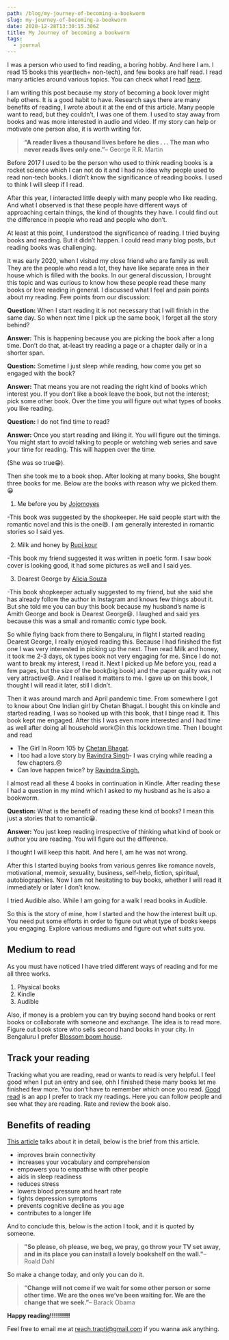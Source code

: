 ```yaml
---
path: /blog/my-journey-of-becoming-a-bookworm
slug: my-journey-of-becoming-a-bookworm
date: 2020-12-28T13:30:15.306Z
title: My Journey of becoming a bookworm
tags:
  - journal
---
```


I was a person who used to find reading, a boring hobby. And here I am. I read 15 books this year(tech+ non-tech), and few books are half read. I read many articles around various topics. You can check what I read [here](https://www.goodreads.com/?ref=nav_home).

I am writing this post because my story of becoming a book lover might help others. It is a good habit to have. Research says there are many benefits of reading, I wrote about it at the end of this article. Many people want to read, but they couldn’t, I was one of them. I used to stay away from books and was more interested in audio and video. If my story can help or motivate one person also, it is worth writing for.

> **“A reader lives a thousand lives before he dies . . . The man who never reads lives only one.”**– George R.R. Martin

Before 2017 I used to be the person who used to think reading books is a rocket science which I can not do it and I had no idea why people used to read non-tech books. I didn’t know the significance of reading books. I used to think I will sleep if I read.

After this year, I interacted little deeply with many people who like reading. And what I observed is that these people have different ways of approaching certain things, the kind of thoughts they have. I could find out the difference in people who read and people who don’t.

At least at this point, I understood the significance of reading. I tried buying books and reading. But it didn’t happen. I could read many blog posts, but reading books was challenging.

It was early 2020, when I visited my close friend who are family as well. They are the people who read a lot, they have like separate area in their house which is filled with the books. In our general discussion, I brought this topic and was curious to know how these people read these many books or love reading in general. I discussed what I feel and pain points about my reading. Few points from our discussion:

**Question:** When I start reading it is not necessary that I will finish in the same day. So when next time I pick up the same book, I forget all the story behind?

**Answer:** This is happening because you are picking the book after a long time. Don’t do that, at-least try reading a page or a chapter daily or in a shorter span.

**Question:** Sometime I just sleep while reading, how come you get so engaged with the book?

**Answer:** That means you are not reading the right kind of books which interest you. If you don’t like a book leave the book, but not the interest; pick some other book. Over the time you will figure out what types of books you like reading.

**Question:** I do not find time to read?

**Answer:** Once you start reading and liking it. You will figure out the timings. You might start to avoid talking to people or watching web series and save your time for reading. This will happen over the time. 

(She was so true😁).

Then she took me to a book shop. After looking at many books, She bought three books for me. Below are the books with reason why we picked them.😀

1. Me before you by [Jojomoyes](https://www.jojomoyes.com/books/me-before-you/)

\-This book was suggested by the shopkeeper. He said people start with the romantic novel and this is the one😄. I am generally interested in romantic stories so I said yes.

2. Milk and honey by [Rupi kour](https://www.amazon.in/Milk-Honey-Rupi-Kaur/dp/144947425X)

\-This book my friend suggested it was written in poetic form. I saw book cover is looking good, it had some pictures as well and I said yes.

3. Dearest George by [Alicia Souza](https://www.instagram.com/aliciasouza/)

\-This book shopkeeper actually suggested to my friend, but she said she has already follow the author in Instagram and knows few things about it. But she told me you can buy this book because my husband’s name is Amith George and book is Dearest George😆. I laughed and said yes because this was a small and romantic comic type book.

So while flying back from there to Bengaluru, in flight I started reading Dearest George, I really enjoyed reading this. Because I had finished the fist one I was very interested in picking up the next. Then read Milk and honey, it took me 2-3 days, ok types book not very engaging for me. Since I do not want to break my interest, I read it. Next I picked up Me before you, read a few pages, but the size of the book(big book) and the paper quality was not very attractive😄. And I realised it matters to me. I gave up on this book, I thought I will read it later, still I didn’t.

Then it was around march and April pandemic time. From somewhere I got to know about One Indian girl by Chetan Bhagat. I bought this on kindle and started reading, I was so hooked up with this book, that I binge read it. This book kept me engaged. After this I was even more interested and I had time as well after doing all household work😔in this lockdown time. Then I bought and read

* The Girl In Room 105 by [Chetan Bhagat](http://www.chetanbhagat.com/books/).
* I too had a love story by [Ravindra Singh](http://www.chetanbhagat.com/books/)- I was crying while reading a few chapters.😞
* Can love happen twice? by [Ravindra Singh.](http://www.chetanbhagat.com/books/) 

I almost read all these 4 books in continuation in Kindle. After reading these I had a question in my mind which I asked to my husband as he is also a bookworm.

**Question:** What is the benefit of reading these kind of books? I mean this just a stories that to romantic😀.

**Answer:** You just keep reading irrespective of thinking what kind of book or author you are reading. You will figure out the difference.

I thought I will keep this habit. And here I, am he was not wrong.

After this I started buying books from various genres like romance novels, motivational, memoir, sexuality, business, self-help, fiction, spiritual, autobiographies. Now I am not hesitating to buy books, whether I will read it immediately or later I don’t know.

I tried Audible also. While I am going for a walk I read books in Audible.

So this is the story of mine, how I started and the how the interest built up. You need put some efforts in order to figure out what type of books keeps you engaging. Explore various mediums and figure out what suits you. 

## Medium to read

As you must have noticed I have tried different ways of reading and for me all three works.

1. Physical books
2. Kindle
3. Audible

Also, if money is a problem you can try buying second hand books or rent books or collaborate with someone and exchange. The idea is to read more. Figure out book store who sells second hand books in your city. In Bengaluru I prefer [Blossom boom house](https://www.instagram.com/blossombookhouse/?hl=en).

## Track your reading

Tracking what you are reading, read or wants to read is very helpful. I feel good when I put an entry and see, ohh I finished these many books let me finished few more. You don’t have to remember which once you read. [Good read](https://www.goodreads.com/user/show/97302367-trapti-rahangdale) is an app I prefer to track my readings. Here you can follow people and see what they are reading. Rate and review the book also.

## Benefits of reading

[This article](https://www.healthline.com/health/benefits-of-reading-books#takeaway) talks about it in detail, below is the brief from this article.

* improves brain connectivity
* increases your vocabulary and comprehension
* empowers you to empathise with other people
* aids in sleep readiness
* reduces stress
* lowers blood pressure and heart rate
* fights depression symptoms
* prevents cognitive decline as you age
* contributes to a longer life

And to conclude this, below is the action I took, and it is quoted by someone.

> **"So please, oh please, we beg, we pray, go throw your TV set away, and in its place you can install a lovely bookshelf on the wall."**– Roald Dahl

So make a change today, and only you can do it.

> **“Change will not come if we wait for some other person or some other time. We are the ones we’ve been waiting for. We are the change that we seek.”**– Barack Obama

**Happy reading!!!!!!!!!!**

Feel free to email me at reach.trapti@gmail.com if you wanna ask anything.
